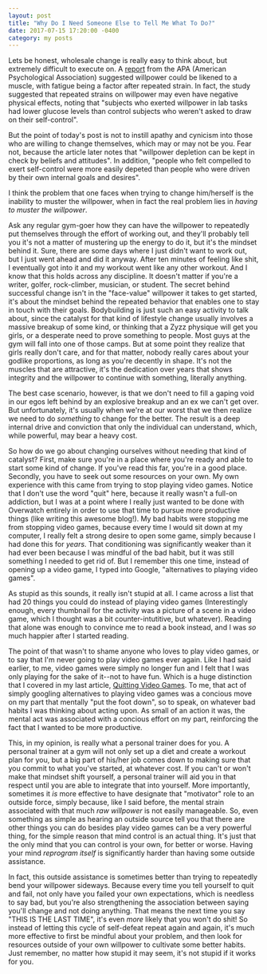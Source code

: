 ```yaml
---
layout: post
title: "Why Do I Need Someone Else to Tell Me What To Do?"
date: 2017-07-15 17:20:00 -0400
category: my posts
---
```


Lets be honest, wholesale change is really easy to think about, but extremely difficult to execute on. A [report][1] from the APA (American Psychological Association) suggested willpower could be likened to a muscle, with fatigue being a factor after repeated strain. In fact, the study suggested that repeated strains on willpower may even have negative physical effects, noting that "subjects who exerted willpower in lab tasks had lower glucose levels than control subjects who weren't asked to draw on their self-control". 

But the point of today's post is not to instill apathy and cynicism into those who are willing to change themselves, which may or may not be you. Fear not, because the article later notes that "willpower depletion can be kept in check by beliefs and attitudes". In addition, "people who felt compelled to exert self-control were more easily depeted than people who were driven by their own internal goals and desires".

I think the problem that one faces when trying to change him/herself is the inability to muster the willpower, when in fact the real problem lies in *having to muster the willpower*.

Ask any regular gym-goer how they can have the willpower to repeatedly put themselves through the effort of working out, and they'll probably tell you it's not a matter of mustering up the energy to do it, but it's the mindset behind it. Sure, there are some days where I just didn't want to work out, but I just went ahead and did it anyway. After ten minutes of feeling like shit, I eventually got into it and my workout went like any other workout. And I know that this holds across any discipline. It doesn't matter if you're a writer, golfer, rock-climber, musician, or student. The secret behind successful change isn't in the "face-value" willpower it takes to get started, it's about the mindset behind the repeated behavior that enables one to stay in touch with their goals. Bodybuilding is just such an easy activity to talk about, since the catalyst for that kind of lifestyle change usually involves a massive breakup of some kind, or thinking that a Zyzz physique will get you girls, or a desperate need to prove something to people. Most guys at the gym will fall into one of those camps. But at some point they realize that girls really don't care, and for that matter, nobody really cares about your godlike proportions, as long as you're decently in shape. It's not the muscles that are attractive, it's the dedication over years that shows integrity and the willpower to continue with something, literally anything.

The best case scenario, however, is that we don't need to fill a gaping void in our egos left behind by an explosive breakup and an ex we can't get over. But unfortunately, it's usually when we're at our worst that we then realize we need to do *something* to change for the better. The result is a deep internal drive and conviction that only the individual can understand, which, while powerful, may bear a heavy cost. 

So how do we go about changing ourselves without needing that kind of catalyst? First, make sure you're in a place where you're ready and able to start some kind of change. If you've read this far, you're in a good place. Secondly, you have to seek out some resources on your own. My own experience with this came from trying to stop playing video games. Notice that I don't use the word "quit" here, because it really wasn't a full-on addiction, but I was at a point where I really just wanted to be done with Overwatch entirely in order to use that time to pursue more productive things (like writing this awesome blog!). My bad habits were stopping me from stopping video games, because every time I would sit down at my computer, I really felt a strong desire to open some game, simply because I had done this for *years*. That conditioning was significantly weaker than it had ever been because I was mindful of the bad habit, but it was still something I needed to get rid of. But I remember this one time, instead of opening up a video game, I typed into Google, "alternatives to playing video games".

As stupid as this sounds, it really isn't stupid at all. I came across a list that had 20 things you could do instead of playing video games (Interestingly enough, every thumbnail for the activity was a picture of a scene in a video game, which I thought was a bit counter-intutitive, but whatever). Reading that alone was enough to convince me to read a book instead, and I was *so* much happier after I started reading. 

The point of that wasn't to shame anyone who loves to play video games, or to say that I'm never going to play video games ever again. Like I had said earlier, to me, video games were simply no longer fun and I felt that I was only playing for the sake of it--not to have fun. Which is a huge distinction that I covered in my last article, [Quitting Video Games][2]. To me, that act of simply googling alternatives to playing video games was a concious move on my part that mentally "put the foot down", so to speak, on whatever bad habits I was thinking about acting upon. As small of an action it was, the mental act was associated with a concious effort on my part, reinforcing the fact that I wanted to be more productive.

This, in my opinion, is really what a personal trainer does for you. A personal trainer at a gym will not only set up a diet and create a workout plan for you, but a big part of his/her job comes down to making sure that you commit to what you've started, at whatever cost. If you can't or won't make that mindset shift yourself, a personal trainer will aid you in that respect until you are able to integrate that into yourself. More importantly, sometimes it *is* more effective to have designate that "motivator" role to an outside force, simply because, like I said before, the mental strain associated with that much *raw willpower* is not easily manageable. So, even something as simple as hearing an outside source tell you that there are other things you can do besides play video games can be a very powerful thing, for the simple reason that mind control is an actual thing. It's just that the only mind that you can control is your own, for better or worse. Having your mind *reprogram itself* is significantly harder than having some outside assistance. 

In fact, this outside assistance is sometimes better than trying to repeatedly bend your willpower sideways. Because every time you tell yourself to quit and fail, not only have you failed your own expectations, which is needless to say bad, but you're also strengthening the association between saying you'll change and not doing anything. That means the next time you say "THIS IS THE LAST TIME", it's even *more* likely that you won't do shit! So instead of letting this cycle of self-defeat repeat again and again, it's much more effective to first be mindful about your problem, and then look for resources outside of your own willpower to cultivate some better habits. Just remember, no matter how stupid it may seem, it's not stupid if it works for you.



[1]: https://www.apa.org/helpcenter/willpower-limited-resource.pdf
[2]: https://rwong042.github.io/my%20posts/2017/06/23/quitting-video-games.html
